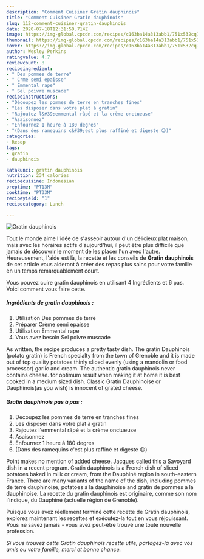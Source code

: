 ```yaml
---
description: "Comment Cuisiner Gratin dauphinois"
title: "Comment Cuisiner Gratin dauphinois"
slug: 112-comment-cuisiner-gratin-dauphinois
date: 2020-07-18T12:31:50.714Z
image: https://img-global.cpcdn.com/recipes/c163ba14a313abb1/751x532cq70/gratin-dauphinois-photo-principale-de-la-recette.jpg
thumbnail: https://img-global.cpcdn.com/recipes/c163ba14a313abb1/751x532cq70/gratin-dauphinois-photo-principale-de-la-recette.jpg
cover: https://img-global.cpcdn.com/recipes/c163ba14a313abb1/751x532cq70/gratin-dauphinois-photo-principale-de-la-recette.jpg
author: Wesley Perkins
ratingvalue: 4.7
reviewcount: 8
recipeingredient:
- " Des pommes de terre"
- " Crme semi epaisse"
- " Emmental rape"
- " Sel poivre muscade"
recipeinstructions:
- "Découpez les pommes de terre en tranches fines"
- "Les disposer dans votre plat à gratin"
- "Rajoutez l&#39;emmental râpé et la crème onctueuse"
- "Asaisonnez"
- "Enfournez 1 heure à 180 degres"
- "(Dans des ramequins c&#39;est plus raffiné et digeste 😉)"
categories:
- Resep
tags:
- gratin
- dauphinois

katakunci: gratin dauphinois 
nutrition: 234 calories
recipecuisine: Indonesian
preptime: "PT13M"
cooktime: "PT33M"
recipeyield: "1"
recipecategory: Lunch

---
```



![Gratin dauphinois](https://img-global.cpcdn.com/recipes/c163ba14a313abb1/751x532cq70/gratin-dauphinois-photo-principale-de-la-recette.jpg)

Tout le monde aime l'idée de s'asseoir autour d'un délicieux plat maison, mais avec les horaires actifs d'aujourd'hui, il peut être plus difficile que jamais de découvrir le moment de les placer l'un avec l'autre. Heureusement, l'aide est là, la recette et les conseils de <strong> Gratin dauphinois </strong> de cet article vous aideront à créer des repas plus sains pour votre famille en un temps remarquablement court.

<!--inarticleads1-->

Vous pouvez cuire gratin dauphinois en utilisant 4 Ingrédients et 6 pas. Voici comment vous faire cette.

##### Ingrédients de gratin dauphinois :

1. Utilisation  Des pommes de terre
1. Préparer  Crème semi epaisse
1. Utilisation  Emmental rape
1. Vous avez besoin  Sel poivre muscade


As written, the recipe produces a pretty tasty dish. The gratin Dauphinois (potato gratin) is French specialty from the town of Grenoble and it is made out of top quality potatoes thinly sliced evenly (using a mandolin or food processor) garlic and cream. The authentic gratin dauphinois never contains cheese. for optimum result when making it at home it is best cooked in a medium sized dish. Classic Gratin Dauphinoise or Dauphinois(as you wish) is innocent of grated cheese. 

<!--inarticleads2-->

##### Gratin dauphinois pas à pas :

1. Découpez les pommes de terre en tranches fines
1. Les disposer dans votre plat à gratin
1. Rajoutez l&#39;emmental râpé et la crème onctueuse
1. Asaisonnez
1. Enfournez 1 heure à 180 degres
1. (Dans des ramequins c&#39;est plus raffiné et digeste 😉)


Point makes no mention of added cheese. Jacques called this a Savoyard dish in a recent program. Gratin dauphinois is a French dish of sliced potatoes baked in milk or cream, from the Dauphiné region in south-eastern France. There are many variants of the name of the dish, including pommes de terre dauphinoise, potatoes à la dauphinoise and gratin de pommes à la dauphinoise. La recette du gratin dauphinois est originaire, comme son nom l&#39;indique, du Dauphiné (actuelle région de Grenoble). 

<!--inarticleads1-->

<p>
Puisque vous avez réellement terminé cette recette de Gratin dauphinois, explorez maintenant les recettes et exécutez-la tout en vous réjouissant. Vous ne savez jamais - vous avez peut-être trouvé une toute nouvelle profession.
</p>

<p>
<i>Si vous trouvez cette Gratin dauphinois recette utile, partagez-la avec vos amis ou votre famille, merci et bonne chance.</i>
</p>

